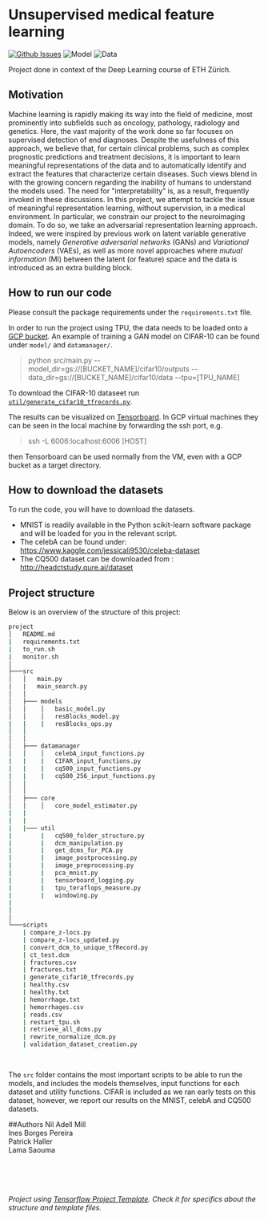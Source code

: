 # Unsupervised medical feature learning

[![Github Issues](https://img.shields.io/github/issues/niladell/unsupervised-medical-learning.svg)](https://github.com/niladell/unsupervised-medical-learning/issues) 
![Model](https://img.shields.io/badge/Model%20on%20TPU-passing-green.svg)
![Data](https://img.shields.io/badge/Dataloader%20for%20TPU-passing-green.svg)

Project done in context of the Deep Learning course of ETH Zürich.

## Motivation
Machine learning is rapidly making its way into the field of medicine, most prominently into subfields such as oncology, 
pathology, radiology and genetics. Here, the vast majority of the work done so far focuses on supervised detection of 
end diagnoses. 
Despite the usefulness of this approach, we believe that, for certain clinical problems, such as complex prognostic 
predictions and treatment decisions, it is important to learn meaningful representations of the data and to 
automatically identify and extract the features that characterize certain diseases. Such views blend in with the 
growing concern regarding the inability of humans to understand the models used. The need for "interpretability" is, 
as a result, frequently invoked in these discussions.
In this project, we attempt to tackle the issue of meaningful representation learning, without supervision, in a 
medical environment. In particular, we constrain our project to the neuroimaging domain. To do so, we take an 
adversarial representation learning approach. Indeed, we were inspired by previous work on latent variable generative 
models, namely _Generative adversarial networks_ (GANs) and _Variational Autoencoders_ (VAEs), as well as more novel 
approaches where _mutual information_ (MI) between the latent (or feature) space and the data is introduced as an 
extra building block.

## How to run our code

Please consult the package requirements under the ```requirements.txt``` file.

In order to run the project using TPU, the data needs to be loaded onto a [GCP bucket](https://cloud.google.com/storage/docs/creating-buckets). 
An example of training a GAN model on CIFAR-10 can be found under `model/` and `datamanager/`. 
> python src/main.py --model_dir=gs://[BUCKET_NAME]/cifar10/outputs --data_dir=gs://[BUCKET_NAME]/cifar10/data  --tpu=[TPU_NAME]

To download the CIFAR-10 dataseet run [`util/generate_cifar10_tfrecords.py`](https://github.com/niladell/unsupervised-medical-learning/blob/master/src/util/generate_cifar10_tfrecords.py).

The results can be visualized on [Tensorboard](https://www.tensorflow.org/guide/summaries_and_tensorboard). In GCP virtual machines they can be seen in the local machine by forwarding the ssh port, e.g.

> ssh -L 6006:localhost:6006 [HOST]

then Tensorboard can be used normally from the VM, even with a GCP bucket as a target directory.

## How to download the datasets
To run the code, you will have to download the datasets.
* MNIST is readily available in the Python scikit-learn software package and will be loaded 
for you in the relevant script.
* The celebA can be found under: https://www.kaggle.com/jessicali9530/celeba-dataset
* The CQ500 dataset can be downloaded from : http://headctstudy.qure.ai/dataset


## Project structure

Below is an overview of the structure of this project:

```bash
project
│   README.md
|   requirements.txt
|   to_run.sh
|   monitor.sh
│
├───src
│   │   main.py
|   |   main_search.py
│   │
│   ├─── models
│   │    │   basic_model.py
│   │    │   resBlocks_model.py
|   |    |   resBlocks_ops.py
│   │
│   │
│   ├─── datamanager
│   │    │   celebA_input_functions.py
|   |    |   CIFAR_input_functions.py
|   |    |   cq500_input_functions.py
|   |    |   cq500_256_input_functions.py
│   │
│   │
│   ├─── core
│   │    │   core_model_estimator.py
|   |
|   | 
|   |─── util 
|        |   cq500_folder_structure.py
|        |   dcm_manipulation.py
|        |   get_dcms_for_PCA.py
|        |   image_postprocessing.py
|        |   image_preprocessing.py
|        |   pca_mnist.py
|        |   tensorboard_logging.py
|        |   tpu_teraflops_measure.py
|        |   windowing.py
|
|
│
└───scripts
    | compare_z-locs.py
    | compare_z-locs_updated.py
    | convert_dcm_to_unique_tfRecord.py
    | ct_test.dcm
    | fractures.csv
    | fractures.txt
    | generate_cifar10_tfrecords.py
    | healthy.csv
    | healthy.txt
    | hemorrhage.txt
    | hemorrhages.csv
    | reads.csv
    | restart_tpu.sh
    | retrieve_all_dcms.py
    | rewrite_normalize_dcm.py
    | validation_dataset_creation.py
    
    
```

The ```src``` folder contains the most important scripts to be able to run the models,
and includes the models themselves, input functions for each dataset and utility functions. 
CIFAR is included as we ran early tests on this dataset, however, we report our results 
on the MNIST, celebA and CQ500 datasets.

##Authors
Nil Adell Mill  
Ines Borges Pereira  
Patrick Haller  
Lama Saouma  


&nbsp; 

&nbsp;

###### _Project using [Tensorflow Project Template](https://github.com/niladell/tensorflow-project-template). Check it for specifics about the structure and template files._
